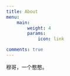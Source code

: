 ```yaml
---
title: About
menu:
    main: 
        weight: 4
        params:
            icon: link

comments: true
---
```


穆哥，一个憨憨。
